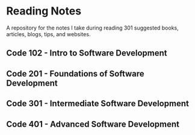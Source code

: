 # Reading Notes

A repository for the notes I take during reading 301 suggested books, articles, blogs, tips, and websites.

## Code 102 - Intro to Software Development
## Code 201 - Foundations of Software Development
## Code 301 - Intermediate Software Development
## Code 401 - Advanced Software Development
